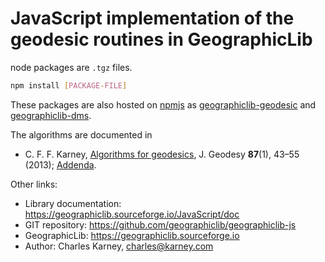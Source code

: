 # JavaScript implementation of the geodesic routines in GeographicLib

node packages are `.tgz` files.
```bash
npm install [PACKAGE-FILE]
```

These packages are also hosted on [npmjs](https://www.npmjs.com) as
[geographiclib-geodesic](https://www.npmjs.com/package/geographiclib-geodesic)
and
[geographiclib-dms](https://www.npmjs.com/package/geographiclib-dms).

The algorithms are documented in

* C. F. F. Karney,
  [Algorithms for geodesics](https://doi.org/10.1007/s00190-012-0578-z),
  J. Geodesy **87**(1), 43–55 (2013);
  [Addenda](https://geographiclib.sourceforge.io/geod-addenda.html).

Other links:

* Library documentation: https://geographiclib.sourceforge.io/JavaScript/doc
* GIT repository: https://github.com/geographiclib/geographiclib-js
* GeographicLib: https://geographiclib.sourceforge.io
* Author: Charles Karney, <charles@karney.com>
